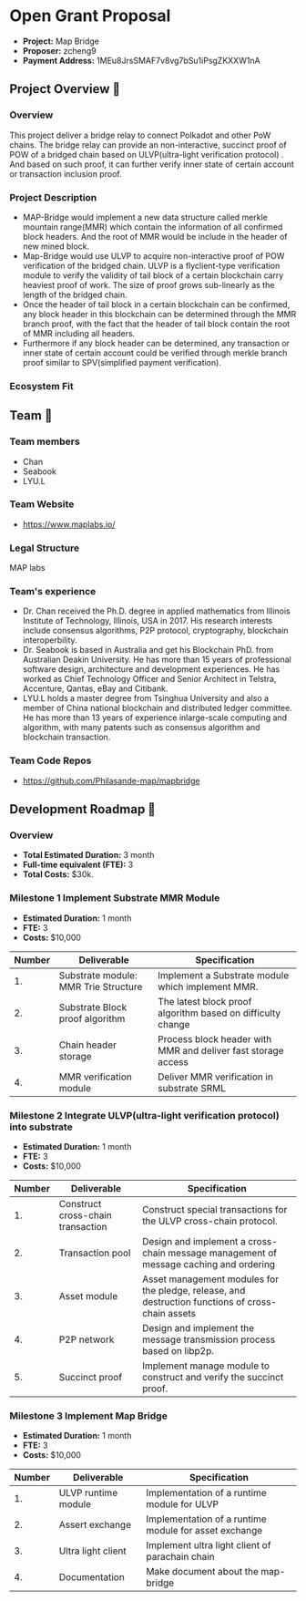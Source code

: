 # Open Grant Proposal

* **Project:** Map Bridge
* **Proposer:**  zcheng9 
* **Payment Address:**  1MEu8JrsSMAF7v8vg7bSu1iPsgZKXXW1nA 

## Project Overview :page_facing_up: 
### Overview

This project deliver a bridge  relay  to connect Polkadot and other PoW chains. The bridge  relay can provide an non-interactive, succinct proof of POW  of a bridged chain based on ULVP(ultra-light verification protocol) .  And based on such proof,  it can further verify  inner state of certain account or transaction inclusion proof. 


### Project Description 
+ MAP-Bridge would implement a new data structure called merkle mountain range(MMR) which contain the information of  all confirmed block headers. And the root of MMR would be include in the header of  new mined block.
+ Map-Bridge would use ULVP to acquire  non-interactive proof of  POW verification of the bridged chain. ULVP is a flyclient-type verification module to verify the validity of tail block of a certain blockchain carry heaviest proof of work.  The size of proof  grows sub-linearly as the length of the bridged chain. 
+ Once the header of tail block in a certain blockchain can be confirmed, any block header in this blockchain can be determined through the MMR branch proof,  with the fact that the header of tail block contain the root of MMR including all headers.
+ Furthermore  if any block header can be determined, any transaction or inner state of certain account could be verified through merkle branch proof similar to SPV(simplified payment verification).

### Ecosystem Fit 
## Team :busts_in_silhouette:

### Team members
* Chan
* Seabook
* LYU.L

### Team Website	
* https://www.maplabs.io/

### Legal Structure 
MAP labs

### Team's experience
* Dr. Chan received the Ph.D. degree in applied mathematics from Illinois Institute of Technology, Illinois, USA in 2017. His research interests include consensus algorithms, P2P protocol, cryptography, blockchain interoperbility. 
* Dr. Seabook is  based in Australia and get his Blockchain PhD. from Australian Deakin University. He has more than 15 years of professional software design, architecture and development experiences. He has worked as Chief Technology Officer and Senior Architect in Telstra, Accenture, Qantas, eBay and Citibank. 
* LYU.L holds a master degree from Tsinghua University and also a member of China national blockchain and distributed ledger committee. He has more than 13 years of experience inlarge-scale computing and algorithm, with many patents such as consensus algorithm and blockchain transaction. 

### Team Code Repos
* https://github.com/Philasande-map/mapbridge



## Development Roadmap :nut_and_bolt: 

### Overview

* **Total Estimated Duration:** 3 month
* **Full-time equivalent (FTE):** 3
* **Total Costs:** $30k.
    ​

### Milestone 1 Implement Substrate MMR Module

* **Estimated Duration:** 1 month
* **FTE:**  3
* **Costs:** $10,000
    ​

| Number | Deliverable                          | Specification                                                |
| ------ | ------------------------------------ | ------------------------------------------------------------ |
| 1.     | Substrate module: MMR Trie Structure | Implement a Substrate module which implement MMR.            |
| 2.     | Substrate Block proof algorithm      | The latest block proof algorithm based on difficulty change  |
| 3.     | Chain header storage                 | Process block header with MMR and deliver fast storage access |
| 4.     | MMR verification module              | Deliver MMR verification in substrate SRML                   |

### Milestone 2 Integrate ULVP(ultra-light verification protocol) into substrate

* **Estimated Duration:** 1 month
* **FTE:**  3
* **Costs:** $10,000
    ​

| Number | Deliverable                       | Specification                                                 |
| ------ | --------------------------------- | ------------------------------------------------------------ |
| 1.     | Construct cross-chain transaction | Construct special transactions for the ULVP cross-chain protocol. |
| 2.     | Transaction pool                  | Design and implement a cross-chain message management of message caching and ordering |
| 3.     | Asset module                      | Asset management modules for the pledge, release, and destruction functions of cross-chain assets |
| 4.     | P2P network                       | Design and implement the message transmission process based on libp2p. |
| 5.     | Succinct proof                    | Implement manage module to construct and verify the succinct proof.                          |

### Milestone 3 Implement Map Bridge

* **Estimated Duration:** 1 month
* **FTE:**  3
* **Costs:** $10,000
    ​

| Number | Deliverable         | Specification                                         |
| ------ | ------------------- | ----------------------------------------------------- |
| 1.     | ULVP runtime module | Implementation of a runtime module for ULVP                 |
| 2.     | Assert exchange     | Implementation of a runtime module for asset exchange |
| 3.     | Ultra light client  | Implement ultra light client of parachain chain             |
| 4.     | Documentation       | Make document about the map-bridge                    |

